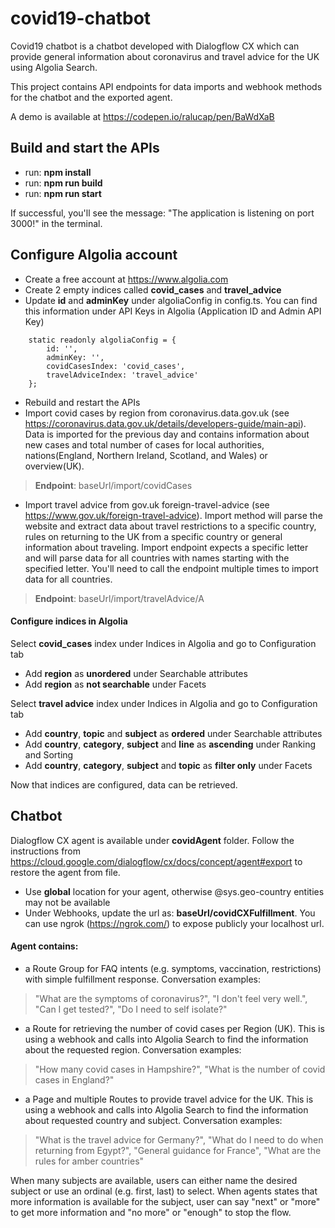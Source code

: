 # covid19-chatbot
Covid19 chatbot is a chatbot developed with Dialogflow CX which can provide general information about coronavirus and travel advice for the UK using Algolia Search.

This project contains API endpoints for data imports and webhook methods for the chatbot and the exported agent.

A demo is available at https://codepen.io/ralucap/pen/BaWdXaB

## Build and start the APIs
- run: **npm install**
- run: **npm run build**
- run: **npm run start**

If successful, you'll see the message: "The application is listening on port 3000!" in the terminal.

## Configure Algolia account
- Create a free account at https://www.algolia.com
- Create 2 empty indices called **covid_cases** and **travel_advice**
- Update **id** and **adminKey** under algoliaConfig in config.ts. You can find this information under API Keys in Algolia (Application ID and Admin API Key)
```
    static readonly algoliaConfig = {
        id: '',
        adminKey: '',
        covidCasesIndex: 'covid_cases',
        travelAdviceIndex: 'travel_advice'
    };
```
- Rebuild and restart the APIs
- Import covid cases by region from coronavirus.data.gov.uk (see https://coronavirus.data.gov.uk/details/developers-guide/main-api). Data is imported for the previous day and contains information about new cases and total number of cases for local authorities, nations(England, Northern Ireland, Scotland, and Wales) or overview(UK). 
> **Endpoint**: baseUrl/import/covidCases
- Import travel advice from gov.uk foreign-travel-advice (see https://www.gov.uk/foreign-travel-advice). Import method will parse the website and extract data about travel restrictions to a specific country, rules on returning to the UK from a specific country or general information about traveling. Import endpoint expects a specific letter and will parse data for all countries with names starting with the specified letter. You'll need to call the endpoint multiple times to import data for all countries.
> **Endpoint**: baseUrl/import/travelAdvice/A

#### Configure indices in Algolia
Select **covid_cases** index under Indices in Algolia and go to Configuration tab
- Add **region** as **unordered** under Searchable attributes
- Add **region** as **not searchable** under Facets

Select **travel advice** index under Indices in Algolia and go to Configuration tab
- Add **country**, **topic** and **subject** as **ordered** under Searchable attributes
- Add **country**, **category**, **subject** and **line** as **ascending** under Ranking and Sorting
- Add **country**, **category**, **subject** and **topic** as **filter only** under Facets

Now that indices are configured, data can be retrieved.

## Chatbot

Dialogflow CX agent is available under **covidAgent** folder. Follow the instructions from https://cloud.google.com/dialogflow/cx/docs/concept/agent#export to restore the agent from file. 
- Use **global** location for your agent, otherwise @sys.geo-country entities may not be available
- Under Webhooks, update the url as: **baseUrl/covidCXFulfillment**. You can use ngrok (https://ngrok.com/) to expose publicly your localhost url.

#### Agent contains:
- a Route Group for FAQ intents (e.g. symptoms, vaccination, restrictions) with simple fulfillment response.
Conversation examples: 
> "What are the symptoms of coronavirus?",
> "I don't feel very well.",
> "Can I get tested?",
> "Do I need to self isolate?"

- a Route for retrieving the number of covid cases per Region (UK). This is using a webhook and calls into Algolia Search to find the information about the requested region.
Conversation examples: 
> "How many covid cases in Hampshire?",
> "What is the number of covid cases in England?"

- a Page and multiple Routes to provide travel advice for the UK. This is using a webhook and calls into Algolia Search to find the information about requested country and subject.
Conversation examples: 
> "What is the travel advice for Germany?",
> "What do I need to do when returning from Egypt?",
> "General guidance for France",
> "What are the rules for amber countries"

When many subjects are available, users can either name the desired subject or use an ordinal (e.g. first, last) to select.
When agents states that more information is available for the subject, user can say "next" or "more" to get more information and "no more" or "enough" to stop the flow.
